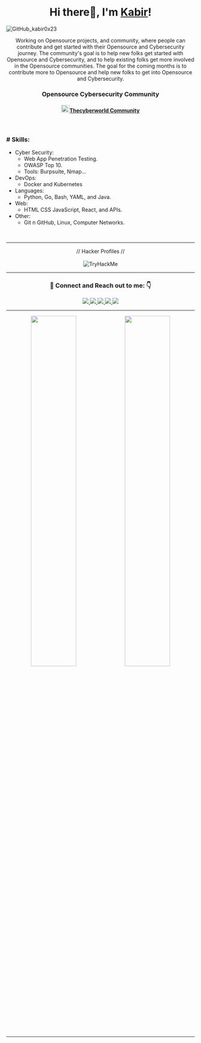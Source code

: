 ### <h1 align="center">Hi there👋, I'm <a href="https://kabir0x23.github.io/Portfolio//">Kabir</a>!</h1>

![GitHub_kabir0x23](https://user-images.githubusercontent.com/44284877/207358244-0ceba8fb-6ff0-4d51-99c6-523dd57943e3.png "Kabir0x23")

<p align="center">
  Working on Opensource projects,  and community, where people can contribute and get started with their Opensource and Cybersecurity journey.
  The community's goal is to help new folks get started with Opensource and Cybersecurity, and to help existing folks get more involved in the Opensource communities. 
  The goal for the coming months is to contribute more to Opensource and help new folks to get into Opensource and Cybersecurity.
</p>
<div align="center">
  <h3> Opensource Cybersecurity Community </h3>
  <h4> <a href="https://github.com/thecyberworld"><img src="https://user-images.githubusercontent.com/44284877/207346937-5c82dfeb-e46d-4d0c-8a8a-d5e87387910a.png" width="22" height="20"/>Thecyberworld Community</a> </h4>
</div>

<br/>

### # Skills: 
- Cyber Security:
  - Web App Penetration Testing.
  - OWASP Top 10.
  - Tools: Burpsuite, Nmap...
- DevOps: 
  - Docker and Kubernetes 
- Languages:
  - Python, Go, Bash, YAML, and Java.
- Web: 
  - HTML CSS JavaScript, React, and APIs.
- Other: 
  - Git n GitHub, Linux, Computer Networks. 

<br/>

---
<div align="center">
  // Hacker Profiles // <br/> <br/>
  <img src="https://tryhackme-badges.s3.amazonaws.com/kabir0x23.png" alt="TryHackMe"/>
</div>


---
<div align="center">
<h3> 🤝 Connect and Reach out to me: 👇</h3>
  
  <a href="https://twitter.com/kabir0x23">
    <img src="https://img.shields.io/badge/Twitter-1DA1F2?style=for-the-badge&logo=twitter&logoColor=white">
  </a>
  <a href="https://www.linkedin.com/in/kabir0x23/">
    <img src="https://img.shields.io/badge/LinkedIn-0077B5?style=for-the-badge&logo=linkedin&logoColor=white">
  </a> 
  <a href="https://www.instagram.com/kabir0x23">
    <img src="https://img.shields.io/badge/Instagram-E4405F?style=for-the-badge&logo=instagram&logoColor=white">
  </a>
  <a href="https://kabir0x23.medium.com">
   <img src="https://img.shields.io/badge/Medium-12100E?style=for-the-badge&logo=medium&logoColor=white">
  </a>
  <a href="https://linktree.com/kabir0x23">
    <img src="https://img.shields.io/badge/linktree-39E09B?style=for-the-badge&logo=linktree&logoColor=white">
  </a>
 
<!--   <a href="http://kabir0x23.github.io/Portfolio">
    <img src="https://img.shields.io/badge/Portfolio-0D1117?style=for-the-badge&logo=About.me&logoColor=white" >
  </a> -->
</div>

---

<!-- ### :zap: Recent Activity -->
<!--START_SECTION:activity--> <!--END_SECTION:activity-->
 
<!-- --- -->

<p align="center">
  <img width="49%" src="https://github-readme-stats.vercel.app/api?username=kabir0x23&count_private=true&theme=dark&show_icons=true" />
  <img width="49%" src="https://github-readme-streak-stats.herokuapp.com/?user=kabir0x23&theme=dark&count_private=true" />
</p>

<!-- --- -->

[//]: # (### Achievements, Awards and Recognition)

[//]: # (The End)

---
